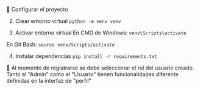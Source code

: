 🚀 Configurar el proyecto

2. Crear entorno virtual
 ```python -m venv venv```
 
3. Activar entorno virtual
En CMD de Windows:
```venv\Scripts\activate```

En Git Bash:
```source venv/Scripts/activate```

4. Instalar dependencias
```pip install -r requirements.txt```

📌 Al momento de registrarse se debe seleccionar el rol del usuario creado. Tanto el "Admin" como el "Usuario" tienen funcionalidades diferente definidas en la interfaz de "perfil"
